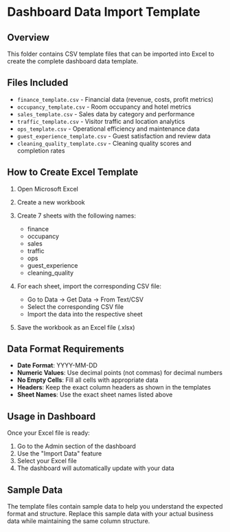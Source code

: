# Dashboard Data Import Template

## Overview
This folder contains CSV template files that can be imported into Excel to create the complete dashboard data template.

## Files Included
- `finance_template.csv` - Financial data (revenue, costs, profit metrics)
- `occupancy_template.csv` - Room occupancy and hotel metrics
- `sales_template.csv` - Sales data by category and performance
- `traffic_template.csv` - Visitor traffic and location analytics
- `ops_template.csv` - Operational efficiency and maintenance data
- `guest_experience_template.csv` - Guest satisfaction and review data
- `cleaning_quality_template.csv` - Cleaning quality scores and completion rates

## How to Create Excel Template

1. Open Microsoft Excel
2. Create a new workbook
3. Create 7 sheets with the following names:
   - finance
   - occupancy
   - sales
   - traffic
   - ops
   - guest_experience
   - cleaning_quality

4. For each sheet, import the corresponding CSV file:
   - Go to Data → Get Data → From Text/CSV
   - Select the corresponding CSV file
   - Import the data into the respective sheet

5. Save the workbook as an Excel file (.xlsx)

## Data Format Requirements

- **Date Format**: YYYY-MM-DD
- **Numeric Values**: Use decimal points (not commas) for decimal numbers
- **No Empty Cells**: Fill all cells with appropriate data
- **Headers**: Keep the exact column headers as shown in the templates
- **Sheet Names**: Use the exact sheet names listed above

## Usage in Dashboard

Once your Excel file is ready:
1. Go to the Admin section of the dashboard
2. Use the "Import Data" feature
3. Select your Excel file
4. The dashboard will automatically update with your data

## Sample Data

The template files contain sample data to help you understand the expected format and structure. Replace this sample data with your actual business data while maintaining the same column structure.